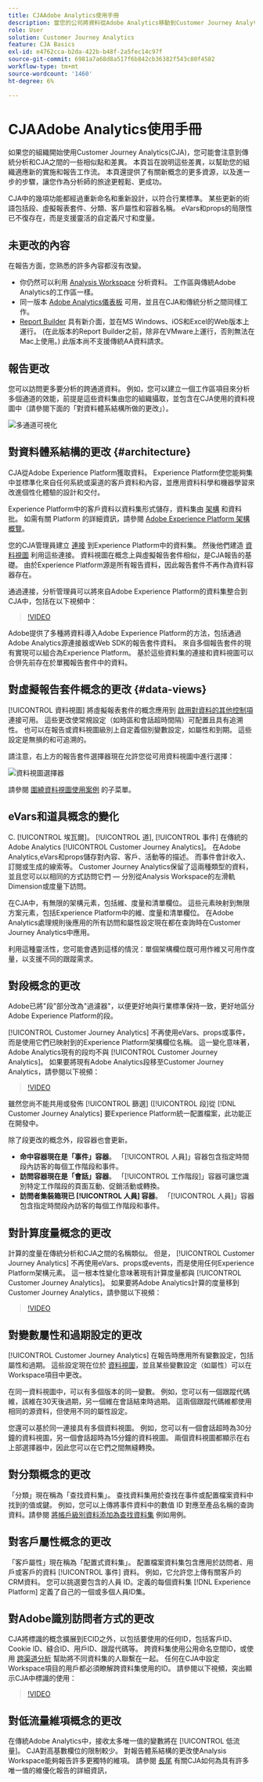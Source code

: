 ```yaml
---
title: CJAAdobe Analytics使用手冊
description: 當您的公司將資料從Adobe Analytics移動到Customer Journey Analytics時，從用戶的角度考慮什麼
role: User
solution: Customer Journey Analytics
feature: CJA Basics
exl-id: e4762cca-b2da-422b-b48f-2a5fec14c97f
source-git-commit: 6981a7a68d8a517f6b842cb36382f543c80f4582
workflow-type: tm+mt
source-wordcount: '1460'
ht-degree: 6%

---
```


# CJAAdobe Analytics使用手冊

如果您的組織開始使用Customer Journey Analytics(CJA)，您可能會注意到傳統分析和CJA之間的一些相似點和差異。 本頁旨在說明這些差異，以幫助您的組織適應新的實施和報告工作流。 本頁還提供了有關新概念的更多資源，以及進一步的步驟，讓您作為分析師的旅途更輕鬆、更成功。

CJA中的幾項功能都經過重新命名和重新設計，以符合行業標準。 某些更新的術語包括段、虛擬報表套件、分類、客戶屬性和容器名稱。 eVars和props的局限性已不復存在，而是支援靈活的自定義尺寸和度量。

## 未更改的內容

在報告方面，您熟悉的許多內容都沒有改變。

* 你仍然可以利用 [Analysis Workspace](/help/analysis-workspace/home.md) 分析資料。 工作區與傳統Adobe Analytics的工作區一樣。
* 同一版本 [Adobe Analytics儀表板](/help/mobile-app/home.md) 可用，並且在CJA和傳統分析之間同樣工作。
* [Report Builder](/help/report-builder/report-buider-overview.md) 具有新介面，並在MS Windows、iOS和Excel的Web版本上運行。 (在此版本的Report Builder之前，除非在VMware上運行，否則無法在Mac上使用。) 此版本尚不支援傳統AA資料請求。

## 報告更改

您可以訪問更多要分析的跨通道資料。 例如，您可以建立一個工作區項目來分析多個通道的效能，前提是這些資料集由您的組織攝取，並包含在CJA使用的資料視圖中（請參閱下面的「對資料體系結構所做的更改」）。

![多通道可視化](assets/cross-channel.png)

## 對資料體系結構的更改 {#architecture}

CJA從Adobe Experience Platform獲取資料。 Experience Platform使您能夠集中並標準化來自任何系統或渠道的客戶資料和內容，並應用資料科學和機器學習來改進個性化體驗的設計和交付。

Experience Platform中的客戶資料以資料集形式儲存，資料集由 [架構](https://experienceleague.adobe.com/docs/platform-learn/tutorials/schemas/schemas-and-experience-data-model.html?lang=zh-Hant) 和資料批。 如需有關 Platform 的詳細資訊，請參閱 [Adobe Experience Platform 架構概覽](https://experienceleague.adobe.com/docs/platform-learn/tutorials/intro-to-platform/basic-architecture.html?lang=en)。

您的CJA管理員建立 [連接](/help/connections/create-connection.md) 到Experience Platform中的資料集。 然後他們建造 [資料視圖](/help/data-views/data-views.md) 利用這些連接。 資料視圖在概念上與虛擬報告套件相似，是CJA報告的基礎。 由於Experience Platform源是所有報告資料，因此報告套件不再作為資料容器存在。

通過連接，分析管理員可以將來自Adobe Experience Platform的資料集整合到CJA中，包括在以下視頻中：

>[!VIDEO](https://video.tv.adobe.com/v/35111/?quality=12)

Adobe提供了多種將資料導入Adobe Experience Platform的方法，包括通過Adobe Analytics源連接器或Web SDK的報告套件資料。 來自多個報告套件的現有實現可以組合為Experience Platform。 基於這些資料集的連接和資料視圖可以合併先前存在於單獨報告套件中的資料。

## 對虛擬報告套件概念的更改 {#data-views}

[!UICONTROL 資料視圖] 將虛擬報表套件的概念應用到 [啟用對資料的其他控制項](/help/data-views/create-dataview.md) 連接可用。 這些更改使常規設定（如時區和會話超時間隔）可配置且具有追溯性。 也可以在報告或資料視圖級別上自定義個別變數設定，如屬性和到期。 這些設定是無損的和可追溯的。

請注意，右上方的報告套件選擇器現在允許您從可用資料視圖中進行選擇：

![資料視圖選擇器](assets/data-views.png)

請參閱 [圍繞資料視圖使用案例](/help/data-views/data-views-usecases.md) 的子菜單。

## eVars和道具概念的變化

C. [!UICONTROL 埃瓦爾]。 [!UICONTROL 道], [!UICONTROL 事件] 在傳統的Adobe Analytics [!UICONTROL Customer Journey Analytics]。 在Adobe Analytics,eVars和props儲存對內容、客戶、活動等的描述。 而事件會計收入、訂閱或生成的線索等。 Customer Journey Analytics保留了這兩種類型的資料，並且您可以以相同的方式訪問它們 — 分別從Analysis Workspace的左滑軌Dimension或度量下訪問。

在CJA中，有無限的架構元素，包括維、度量和清單欄位。 這些元素映射到無限方案元素，包括Experience Platform中的維、度量和清單欄位。 在Adobe Analytics處理規則後應用的所有訪問和屬性設定現在都在查詢時在Customer Journey Analytics中應用。

利用這種靈活性，您可能會遇到這樣的情況：單個架構欄位既可用作維又可用作度量，以支援不同的跟蹤需求。

## 對段概念的更改

Adobe已將&quot;段&quot;部分改為&quot;過濾器&quot;，以便更好地與行業標準保持一致，更好地區分Adobe Experience Platform的段。

[!UICONTROL Customer Journey Analytics] 不再使用eVars、props或事件，而是使用它們已映射到的Experience Platform架構欄位名稱。 這一變化意味著，Adobe Analytics現有的段均不與 [!UICONTROL Customer Journey Analytics]。 如果要將現有Adobe Analytics段移至Customer Journey Analytics，請參閱以下視頻：

>[!VIDEO](https://video.tv.adobe.com/v/31982/?quality=12)

雖然您尚不能共用或發佈 [!UICONTROL 篩選] ([!UICONTROL 段]從 [!DNL Customer Journey Analytics] 要Experience Platform統一配置檔案，此功能正在開發中。

除了段更改的概念外，段容器也會更新。

* **命中容器現在是「事件」容器**。 「[!UICONTROL 人員]」容器包含指定時間段內訪客的每個工作階段和事件。
* **訪問容器現在是「會話」容器**。 「[!UICONTROL 工作階段]」容器可讓您識別特定工作階段的頁面互動、促銷活動或轉換。
* **訪問者集裝箱現已 [!UICONTROL 人員] 容器**。 「[!UICONTROL 人員]」容器包含指定時間段內訪客的每個工作階段和事件。

## 對計算度量概念的更改

計算的度量在傳統分析和CJA之間的名稱類似。 但是， [!UICONTROL Customer Journey Analytics] 不再使用eVars、props或events，而是使用任何Experience Platform架構元素。 這一根本性變化意味著現有計算度量都與 [!UICONTROL Customer Journey Analytics]。 如果要將Adobe Analytics計算的度量移到Customer Journey Analytics，請參閱以下視頻：

>[!VIDEO](https://video.tv.adobe.com/v/31788/?quality=12)

## 對變數屬性和過期設定的更改

[!UICONTROL Customer Journey Analytics] 在報告時應用所有變數設定，包括屬性和過期。 這些設定現在位於 [資料視圖](/help/data-views/component-settings/persistence.md)，並且某些變數設定（如屬性）可以在Workspace項目中更改。

在同一資料視圖中，可以有多個版本的同一變數。 例如，您可以有一個跟蹤代碼維，該維在30天後過期，另一個維在會話結束時過期。 這兩個跟蹤代碼維都使用相同的源資料，但使用不同的屬性設定。

您還可以基於同一連接具有多個資料視圖。 例如，您可以有一個會話超時為30分鐘的資料視圖，另一個會話超時為15分鐘的資料視圖。 兩個資料視圖都顯示在右上部選擇器中，因此您可以在它們之間無縫轉換。

## 對分類概念的更改

「分類」現在稱為「查找資料集」。 查找資料集用於查找在事件或配置檔案資料中找到的值或鍵。 例如，您可以上傳將事件資料中的數值 ID 對應至產品名稱的查詢資料。請參閱 [將帳戶級別資料添加為查找資料集](/help/use-cases/b2b.md) 例如用例。

## 對客戶屬性概念的更改

「客戶屬性」現在稱為「配置式資料集」。 配置檔案資料集包含應用於訪問者、用戶或客戶的資料 [!UICONTROL 事件] 資料。 例如，它允許您上傳有關客戶的CRM資料。 您可以挑選要包含的人員 ID。定義的每個資料集 [!DNL Experience Platform] 定義了自己的一個或多個人員ID集。

## 對Adobe識別訪問者方式的更改

CJA將標識的概念擴展到ECID之外，以包括要使用的任何ID，包括客戶ID、Cookie ID、縫合ID、用戶ID、跟蹤代碼等。 跨資料集使用公用命名空間ID，或使用 [跨渠道分析](/help/connections/cca/overview.md) 幫助將不同資料集的人聯繫在一起。 任何在CJA中設定Workspace項目的用戶都必須瞭解跨資料集使用的ID。 請參閱以下視頻，突出顯示CJA中標識的使用：

>[!VIDEO](https://video.tv.adobe.com/v/30750/?quality=12)

## 對低流量維項概念的更改

在傳統Adobe Analytics中，接收太多唯一值的變數將在 [!UICONTROL 低流量]。 CJA對高基數欄位的限制較少。 對報告體系結構的更改使Analysis Workspace能夠報告許多更獨特的維項。 請參閱 [長尾](../analysis-workspace/workspace-faq/long-tail.md) 有關CJA如何為具有許多唯一值的維優化報告的詳細資訊，

